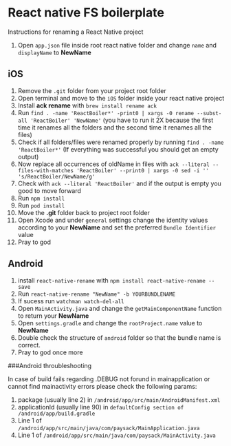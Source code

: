 
# React native FS boilerplate

Instructions for renaming a React Native project

 1. Open `app.json` file inside root react native folder and change `name` and `displayName` to **NewName**

## iOS

1. Remove the `.git` folder from your project root folder
2. Open terminal and move to the `iOS` folder inside your react native project
3. Install **ack rename** with `brew install rename ack`
4. Run `find . -name 'ReactBoiler*' -print0 | xargs -0 rename --subst-all 'ReactBoiler' 'NewName'` (you have to run it 2X because the first time it renames all the folders and the second time it renames all the files)
5. Check if all folders/files were renamed properly by running `find . -name 'ReactBoiler*'` (If everything was successful you should get an empty output)
6. Now replace all occurrences of oldName in files with `ack --literal --files-with-matches 'ReactBoiler' --print0 | xargs -0 sed -i '' 's/ReactBoiler/NewName/g'`
7. Check with `ack --literal 'ReactBoiler'` and if the output is empty you good to move forward
8. Run `npm install`
9. Run `pod install`
10. Move the **.git** folder back to project root folder
11. Open Xcode and under `general` settings change the identity values according to your **NewName** and set the preferred `Bundle Identifier` value
12. Pray to god

## Android  

 1. install `react-native-rename` with `npm install react-native-rename --save`
 2. Run `react-native-rename "NewName" -b YOURBUNDLENAME`
 3. If sucess run `watchman watch-del-all`
 4. Open `MainActivity.java` and change the `getMainComponentName` function to return your **NewName**
 5. Open `settings.gradle` and change the `rootProject.name` value to **NewName**
 6. Double check the structure of `android` folder so that the bundle name is correct.
 7. Pray to god once more

###Android throubleshooting

In case of build fails regarding .DEBUG not forund in mainapplication or cannot find mainactivity errors please check the following params:

1. package (usually line 2) in `/android/app/src/main/AndroidManifest.xml`
2. applicationId (usually line 90) in `defaultConfig section of /android/app/build.gradle`
3. Line 1 of `/android/app/src/main/java/com/paysack/MainApplication.java`
4. Line 1 of `/android/app/src/main/java/com/paysack/MainActivity.java`
